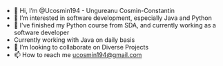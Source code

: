 - 👋 Hi, I’m @Ucosmin194 - Ungureanu Cosmin-Constantin
- 👀 I’m interested in software development, especially Java and Python
- 🌱 I've finished my Python course from SDA, and currently working as a software developer
-    Currently working with Java on daily basis
- 💞️ I’m looking to collaborate on Diverse Projects
- 📫 How to reach me ucosmin194@gmail.com

<!---
Ucosmin194/Ucosmin194 is a ✨ special ✨ repository because its `README.md` (this file) appears on your GitHub profile.
You can click the Preview link to take a look at your changes.
--->

